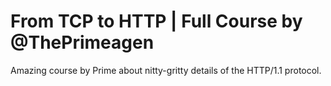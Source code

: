 # From TCP to HTTP | Full Course by ‪@ThePrimeagen‬

Amazing course by Prime about nitty-gritty details of the HTTP/1.1 protocol.
